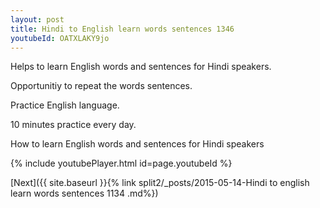 ```yaml
---
layout: post
title: Hindi to English learn words sentences 1346 
youtubeId: OATXLAKY9jo
---
```

 
 
Helps to learn English words and sentences for Hindi speakers.

Opportunitiy to repeat the words sentences. 

Practice English language. 
 
10 minutes practice every day. 
 
How to learn English words and sentences for Hindi speakers 
 
{% include youtubePlayer.html id=page.youtubeId %}
 
 
[Next]({{ site.baseurl }}{% link  split2/_posts/2015-05-14-Hindi to english learn words sentences 1134 .md%})
 
